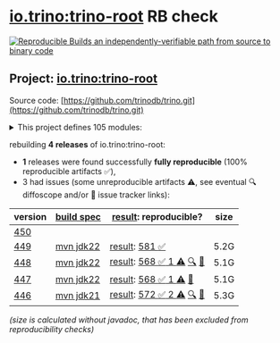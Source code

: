 [io.trino:trino-root](https://central.sonatype.com/artifact/io.trino/trino-root/versions) RB check
=======

[![Reproducible Builds](https://reproducible-builds.org/images/logos/rb.svg) an independently-verifiable path from source to binary code](https://reproducible-builds.org/)

## Project: [io.trino:trino-root](https://central.sonatype.com/artifact/io.trino/trino-root/versions)

Source code: [https://github.com/trinodb/trino.git](https://github.com/trinodb/trino.git)

<details><summary>This project defines 105 modules:</summary>

* [io.trino:trino-accumulo](https://central.sonatype.com/artifact/io.trino/trino-accumulo/449)
* [io.trino:trino-accumulo-iterators](https://central.sonatype.com/artifact/io.trino/trino-accumulo-iterators/449)
* [io.trino:trino-array](https://central.sonatype.com/artifact/io.trino/trino-array/449)
* [io.trino:trino-atop](https://central.sonatype.com/artifact/io.trino/trino-atop/449)
* [io.trino:trino-base-jdbc](https://central.sonatype.com/artifact/io.trino/trino-base-jdbc/449)
* [io.trino:trino-benchmark-queries](https://central.sonatype.com/artifact/io.trino/trino-benchmark-queries/449)
* [io.trino:trino-benchto-benchmarks](https://central.sonatype.com/artifact/io.trino/trino-benchto-benchmarks/449)
* [io.trino:trino-bigquery](https://central.sonatype.com/artifact/io.trino/trino-bigquery/449)
* [io.trino:trino-blackhole](https://central.sonatype.com/artifact/io.trino/trino-blackhole/449)
* [io.trino:trino-cache](https://central.sonatype.com/artifact/io.trino/trino-cache/449)
* [io.trino:trino-cassandra](https://central.sonatype.com/artifact/io.trino/trino-cassandra/449)
* [io.trino:trino-cli](https://central.sonatype.com/artifact/io.trino/trino-cli/449)
* [io.trino:trino-clickhouse](https://central.sonatype.com/artifact/io.trino/trino-clickhouse/449)
* [io.trino:trino-client](https://central.sonatype.com/artifact/io.trino/trino-client/449)
* [io.trino:trino-delta-lake](https://central.sonatype.com/artifact/io.trino/trino-delta-lake/449)
* [io.trino:trino-docs](https://central.sonatype.com/artifact/io.trino/trino-docs/449)
* [io.trino:trino-druid](https://central.sonatype.com/artifact/io.trino/trino-druid/449)
* [io.trino:trino-elasticsearch](https://central.sonatype.com/artifact/io.trino/trino-elasticsearch/449)
* [io.trino:trino-example-http](https://central.sonatype.com/artifact/io.trino/trino-example-http/449)
* [io.trino:trino-example-jdbc](https://central.sonatype.com/artifact/io.trino/trino-example-jdbc/449)
* [io.trino:trino-exchange-filesystem](https://central.sonatype.com/artifact/io.trino/trino-exchange-filesystem/449)
* [io.trino:trino-exchange-hdfs](https://central.sonatype.com/artifact/io.trino/trino-exchange-hdfs/449)
* [io.trino:trino-faulttolerant-tests](https://central.sonatype.com/artifact/io.trino/trino-faulttolerant-tests/449)
* [io.trino:trino-filesystem](https://central.sonatype.com/artifact/io.trino/trino-filesystem/449)
* [io.trino:trino-filesystem-azure](https://central.sonatype.com/artifact/io.trino/trino-filesystem-azure/449)
* [io.trino:trino-filesystem-cache-alluxio](https://central.sonatype.com/artifact/io.trino/trino-filesystem-cache-alluxio/449)
* [io.trino:trino-filesystem-gcs](https://central.sonatype.com/artifact/io.trino/trino-filesystem-gcs/449)
* [io.trino:trino-filesystem-manager](https://central.sonatype.com/artifact/io.trino/trino-filesystem-manager/449)
* [io.trino:trino-filesystem-s3](https://central.sonatype.com/artifact/io.trino/trino-filesystem-s3/449)
* [io.trino:trino-geospatial](https://central.sonatype.com/artifact/io.trino/trino-geospatial/449)
* [io.trino:trino-geospatial-toolkit](https://central.sonatype.com/artifact/io.trino/trino-geospatial-toolkit/449)
* [io.trino:trino-google-sheets](https://central.sonatype.com/artifact/io.trino/trino-google-sheets/449)
* [io.trino:trino-grammar](https://central.sonatype.com/artifact/io.trino/trino-grammar/449)
* [io.trino:trino-hdfs](https://central.sonatype.com/artifact/io.trino/trino-hdfs/449)
* [io.trino:trino-hive](https://central.sonatype.com/artifact/io.trino/trino-hive/449)
* [io.trino:trino-hive-formats](https://central.sonatype.com/artifact/io.trino/trino-hive-formats/449)
* [io.trino:trino-http-event-listener](https://central.sonatype.com/artifact/io.trino/trino-http-event-listener/449)
* [io.trino:trino-http-server-event-listener](https://central.sonatype.com/artifact/io.trino/trino-http-server-event-listener/449)
* [io.trino:trino-hudi](https://central.sonatype.com/artifact/io.trino/trino-hudi/449)
* [io.trino:trino-iceberg](https://central.sonatype.com/artifact/io.trino/trino-iceberg/449)
* [io.trino:trino-ignite](https://central.sonatype.com/artifact/io.trino/trino-ignite/449)
* [io.trino:trino-jdbc](https://central.sonatype.com/artifact/io.trino/trino-jdbc/449)
* [io.trino:trino-jmx](https://central.sonatype.com/artifact/io.trino/trino-jmx/449)
* [io.trino:trino-kafka](https://central.sonatype.com/artifact/io.trino/trino-kafka/449)
* [io.trino:trino-kinesis](https://central.sonatype.com/artifact/io.trino/trino-kinesis/449)
* [io.trino:trino-kudu](https://central.sonatype.com/artifact/io.trino/trino-kudu/449)
* [io.trino:trino-local-file](https://central.sonatype.com/artifact/io.trino/trino-local-file/449)
* [io.trino:trino-main](https://central.sonatype.com/artifact/io.trino/trino-main/449)
* [io.trino:trino-mariadb](https://central.sonatype.com/artifact/io.trino/trino-mariadb/449)
* [io.trino:trino-matching](https://central.sonatype.com/artifact/io.trino/trino-matching/449)
* [io.trino:trino-memory](https://central.sonatype.com/artifact/io.trino/trino-memory/449)
* [io.trino:trino-memory-context](https://central.sonatype.com/artifact/io.trino/trino-memory-context/449)
* [io.trino:trino-ml](https://central.sonatype.com/artifact/io.trino/trino-ml/449)
* [io.trino:trino-mongodb](https://central.sonatype.com/artifact/io.trino/trino-mongodb/449)
* [io.trino:trino-mysql](https://central.sonatype.com/artifact/io.trino/trino-mysql/449)
* [io.trino:trino-mysql-event-listener](https://central.sonatype.com/artifact/io.trino/trino-mysql-event-listener/449)
* [io.trino:trino-opa](https://central.sonatype.com/artifact/io.trino/trino-opa/449)
* [io.trino:trino-openlineage](https://central.sonatype.com/artifact/io.trino/trino-openlineage/449)
* [io.trino:trino-opensearch](https://central.sonatype.com/artifact/io.trino/trino-opensearch/449)
* [io.trino:trino-oracle](https://central.sonatype.com/artifact/io.trino/trino-oracle/449)
* [io.trino:trino-orc](https://central.sonatype.com/artifact/io.trino/trino-orc/449)
* [io.trino:trino-parquet](https://central.sonatype.com/artifact/io.trino/trino-parquet/449)
* [io.trino:trino-parser](https://central.sonatype.com/artifact/io.trino/trino-parser/449)
* [io.trino:trino-password-authenticators](https://central.sonatype.com/artifact/io.trino/trino-password-authenticators/449)
* [io.trino:trino-phoenix5](https://central.sonatype.com/artifact/io.trino/trino-phoenix5/449)
* [io.trino:trino-phoenix5-patched](https://central.sonatype.com/artifact/io.trino/trino-phoenix5-patched/449)
* [io.trino:trino-pinot](https://central.sonatype.com/artifact/io.trino/trino-pinot/449)
* [io.trino:trino-plugin-reader](https://central.sonatype.com/artifact/io.trino/trino-plugin-reader/449)
* [io.trino:trino-plugin-toolkit](https://central.sonatype.com/artifact/io.trino/trino-plugin-toolkit/449)
* [io.trino:trino-postgresql](https://central.sonatype.com/artifact/io.trino/trino-postgresql/449)
* [io.trino:trino-product-tests](https://central.sonatype.com/artifact/io.trino/trino-product-tests/449)
* [io.trino:trino-product-tests-groups](https://central.sonatype.com/artifact/io.trino/trino-product-tests-groups/449)
* [io.trino:trino-product-tests-launcher](https://central.sonatype.com/artifact/io.trino/trino-product-tests-launcher/449)
* [io.trino:trino-prometheus](https://central.sonatype.com/artifact/io.trino/trino-prometheus/449)
* [io.trino:trino-proxy](https://central.sonatype.com/artifact/io.trino/trino-proxy/449)
* [io.trino:trino-raptor-legacy](https://central.sonatype.com/artifact/io.trino/trino-raptor-legacy/449)
* [io.trino:trino-record-decoder](https://central.sonatype.com/artifact/io.trino/trino-record-decoder/449)
* [io.trino:trino-redis](https://central.sonatype.com/artifact/io.trino/trino-redis/449)
* [io.trino:trino-redshift](https://central.sonatype.com/artifact/io.trino/trino-redshift/449)
* [io.trino:trino-resource-group-managers](https://central.sonatype.com/artifact/io.trino/trino-resource-group-managers/449)
* [io.trino:trino-root](https://central.sonatype.com/artifact/io.trino/trino-root/449)
* [io.trino:trino-server](https://central.sonatype.com/artifact/io.trino/trino-server/449)
* [io.trino:trino-server-dev](https://central.sonatype.com/artifact/io.trino/trino-server-dev/449)
* [io.trino:trino-server-main](https://central.sonatype.com/artifact/io.trino/trino-server-main/449)
* [io.trino:trino-server-rpm](https://central.sonatype.com/artifact/io.trino/trino-server-rpm/449)
* [io.trino:trino-session-property-managers](https://central.sonatype.com/artifact/io.trino/trino-session-property-managers/449)
* [io.trino:trino-singlestore](https://central.sonatype.com/artifact/io.trino/trino-singlestore/449)
* [io.trino:trino-snowflake](https://central.sonatype.com/artifact/io.trino/trino-snowflake/449)
* [io.trino:trino-spi](https://central.sonatype.com/artifact/io.trino/trino-spi/449)
* [io.trino:trino-sqlserver](https://central.sonatype.com/artifact/io.trino/trino-sqlserver/449)
* [io.trino:trino-teradata-functions](https://central.sonatype.com/artifact/io.trino/trino-teradata-functions/449)
* [io.trino:trino-test-jdbc-compatibility-old-driver](https://central.sonatype.com/artifact/io.trino/trino-test-jdbc-compatibility-old-driver/449)
* [io.trino:trino-test-jdbc-compatibility-old-server](https://central.sonatype.com/artifact/io.trino/trino-test-jdbc-compatibility-old-server/449)
* [io.trino:trino-testing](https://central.sonatype.com/artifact/io.trino/trino-testing/449)
* [io.trino:trino-testing-containers](https://central.sonatype.com/artifact/io.trino/trino-testing-containers/449)
* [io.trino:trino-testing-kafka](https://central.sonatype.com/artifact/io.trino/trino-testing-kafka/449)
* [io.trino:trino-testing-resources](https://central.sonatype.com/artifact/io.trino/trino-testing-resources/449)
* [io.trino:trino-testing-services](https://central.sonatype.com/artifact/io.trino/trino-testing-services/449)
* [io.trino:trino-tests](https://central.sonatype.com/artifact/io.trino/trino-tests/449)
* [io.trino:trino-thrift](https://central.sonatype.com/artifact/io.trino/trino-thrift/449)
* [io.trino:trino-thrift-api](https://central.sonatype.com/artifact/io.trino/trino-thrift-api/449)
* [io.trino:trino-thrift-testing-server](https://central.sonatype.com/artifact/io.trino/trino-thrift-testing-server/449)
* [io.trino:trino-tpcds](https://central.sonatype.com/artifact/io.trino/trino-tpcds/449)
* [io.trino:trino-tpch](https://central.sonatype.com/artifact/io.trino/trino-tpch/449)
* [io.trino:trino-verifier](https://central.sonatype.com/artifact/io.trino/trino-verifier/449)
</details>

rebuilding **4 releases** of io.trino:trino-root:
- **1** releases were found successfully **fully reproducible** (100% reproducible artifacts :white_check_mark:),
- 3 had issues (some unreproducible artifacts :warning:, see eventual :mag: diffoscope and/or :memo: issue tracker links):

| version | [build spec](/BUILDSPEC.md) | [result](https://reproducible-builds.org/docs/jvm/): reproducible? | size |
| -- | --------- | ------ | -- |
| [450](https://central.sonatype.com/artifact/io.trino/trino-root/450/pom) | | | |
| [449](https://central.sonatype.com/artifact/io.trino/trino-root/449/pom) | [mvn jdk22](trino-449.buildspec) | [result](trino-root-449.buildinfo): [581 :white_check_mark: ](trino-root-449.buildcompare) | 5.2G |
| [448](https://central.sonatype.com/artifact/io.trino/trino-root/448/pom) | [mvn jdk22](trino-448.buildspec) | [result](trino-root-448.buildinfo): [568 :white_check_mark:  1 :warning:](trino-root-448.buildcompare) [:mag:](trino-root-448.diffoscope) [:memo:](https://github.com/trinodb/trino/pull/22135) | 5.1G |
| [447](https://central.sonatype.com/artifact/io.trino/trino-root/447/pom) | [mvn jdk22](trino-447.buildspec) | [result](trino-root-447.buildinfo): [568 :white_check_mark:  1 :warning:](trino-root-447.buildcompare) [:memo:](https://github.com/trinodb/trino/pull/21733) | 5.1G |
| [446](https://central.sonatype.com/artifact/io.trino/trino-root/446/pom) | [mvn jdk21](trino-446.buildspec) | [result](trino-root-446.buildinfo): [572 :white_check_mark:  2 :warning:](trino-root-446.buildcompare) [:mag:](trino-root-446.diffoscope) [:memo:](https://github.com/trinodb/trino/pull/21733) | 5.3G |

<i>(size is calculated without javadoc, that has been excluded from reproducibility checks)</i>
